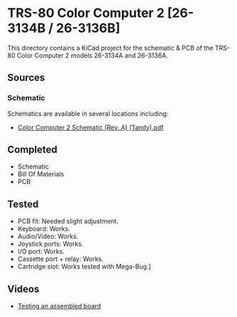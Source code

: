 # TRS-80 Color Computer 2 [26-3134B / 26-3136B]

This directory contains a KiCad project
for the schematic & PCB of the TRS-80 Color Computer 2
models 26-3134A and 26-3136A.

## Sources

### Schematic

Schematics are available in several locations including:
* [Color Computer 2 Schematic (Rev. A) (Tandy).pdf](https://colorcomputerarchive.com/repo/Documents/Manuals/Hardware/Color%20Computer%202%20Schematic%20%28Rev.%20A%29%20%28Tandy%29.pdf)

## Completed
- Schematic
- Bill Of Materials
- PCB
 
## Tested
- PCB fit: Needed slight adjustment.
- Keyboard: Works.
- Audio/Video: Works.
- Joystick ports: Works.
- I/O port: Works.
- Cassette port + relay: Works.
- Cartridge slot: Works tested with Mega-Bug.]

## Videos
- [Testing an assembled board](https://youtu.be/1itwh79Q89k)
